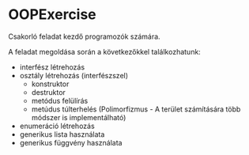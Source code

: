 # OOPExercise

Csakorló feladat kezdő programozók számára.

A feladat megoldása során a következőkkel találkozhatunk:
- interfész létrehozás
- osztály létrehozás (interfészszel)
  - konstruktor
  - destruktor
  - metódus felülírás
  - metúdus túlterhelés (Polimorfizmus - A terület számítására több módszer is implementálható)
- enumeráció létrehozás
- generikus lista használata
- generikus függvény használata
